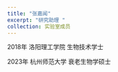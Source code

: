 ```yaml
---
title: "张嘉闻"
excerpt: "研究助理 "
collection: 实验室成员
---
```


 
2018年 洛阳理工学院      生物技术学士


2023年 杭州师范大学    衰老生物学硕士
